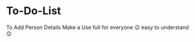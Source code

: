 # To-Do-List
  To Add Person Details 
  Make a Use full for everyone 😉 
  easy to understand 😉 





